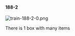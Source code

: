 #### 188-2
![train-188-2-0.png](https://github.com/lil-lab/nlvr/raw/master/nlvr/train/images/5/train-188-2-0.png "train-188-2-0.png")

There is 1 box with many items